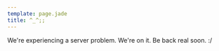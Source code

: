 ```yaml
---
template: page.jade
title: ^_^;;
---
```


We're experiencing a server problem. We're on it.  Be back real soon. :/
